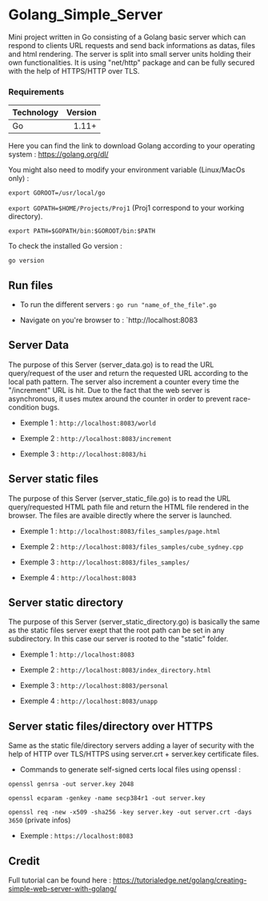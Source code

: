 # Golang_Simple_Server
Mini project written in Go consisting of a Golang basic server which can respond to clients URL requests and send back informations as datas, files and html rendering.
The server is split into small server units holding their own functionalities. It is using "net/http" package and can be fully secured with the help of HTTPS/HTTP over TLS.

### Requirements

| Technology    | Version |
|:------- | -------:|
| Go | 1.11+ |

Here you can find the link to download Golang according to your operating system : https://golang.org/dl/

You might also need to modify your environment variable (Linux/MacOs only) : 

`export GOROOT=/usr/local/go`

`export GOPATH=$HOME/Projects/Proj1` (Proj1 correspond to your working directory).

`export PATH=$GOPATH/bin:$GOROOT/bin:$PATH`

To check the installed Go version :

`go version`

## Run files

* To run the different servers : `go run "name_of_the_file".go`

* Navigate on you're browser to : `http://localhost:8083

## Server Data

The purpose of this Server (server_data.go) is to read the URL query/request of the user and return the requested URL according to the local path pattern.
The server also increment a counter every time the "/increment" URL is hit. Due to the fact that the web server is asynchronous, it uses mutex around the counter in order to prevent race-condition bugs.

* Exemple 1 : `http://localhost:8083/world`

* Exemple 2 : `http://localhost:8083/increment`

* Exemple 3 : `http://localhost:8083/hi`

## Server static files

The purpose of this Server (server_static_file.go) is to read the URL query/requested HTML path file and return the HTML file rendered in the browser.
The files are avaible directly where the server is launched.

* Exemple 1 : `http://localhost:8083/files_samples/page.html`

* Exemple 2 : `http://localhost:8083/files_samples/cube_sydney.cpp`

* Exemple 3 : `http://localhost:8083/files_samples/`

* Exemple 4 : `http://localhost:8083`


## Server static directory

The purpose of this Server (server_static_directory.go) is basically the same as the static files server exept that the root path can be set in any subdirectory. In this case our server is rooted to the "static" folder.

* Exemple 1 : `http://localhost:8083`

* Exemple 2 : `http://localhost:8083/index_directory.html`

* Exemple 3 : `http://localhost:8083/personal`

* Exemple 4 : `http://localhost:8083/unapp`


## Server static files/directory over HTTPS

Same as the static file/directory servers adding a layer of security with the help of HTTP over TLS/HTTPS using server.crt + server.key certificate files.

* Commands to generate self-signed certs local files using openssl :

`openssl genrsa -out server.key 2048`

`openssl ecparam -genkey -name secp384r1 -out server.key`

`openssl req -new -x509 -sha256 -key server.key -out server.crt -days 3650` (private infos)

* Exemple : `https://localhost:8083`

## Credit

Full tutorial can be found here : https://tutorialedge.net/golang/creating-simple-web-server-with-golang/
